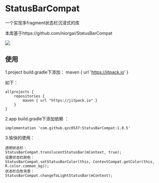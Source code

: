# StatusBarCompat
一个实现多fragment状态栏沉浸式的库

本库基于https://github.com/niorgai/StatusBarCompat

[![](https://jitpack.io/v/qzc0537/StatusBarCompat.svg)](https://jitpack.io/#qzc0537/StatusBarCompat)


使用
--
1.project build.gradle下添加：
maven { url 'https://jitpack.io' }

如下：

```
allprojects {
    repositories {
        maven { url "https://jitpack.io" }
    }
}
```

2.app build.gradle下添加依赖 ：

```
implementation 'com.github.qzc0537:StatusBarCompat:1.0.5'
```

3.愉快的使用：
```
透明状态栏：
StatusBarCompat.translucentStatusBar(mContext, true);
设置状态栏颜色：
StatusBarCompat.setStatusBarColor(this, ContextCompat.getColor(this, R.color.common_bg));
状态栏白色背景：
StatusBarCompat.changeToLightStatusBar(mContext);

